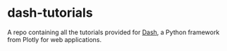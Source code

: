 # dash-tutorials
A repo containing all the tutorials provided for [Dash](https://dash.plot.ly/), a Python framework from Plotly for web applications.

